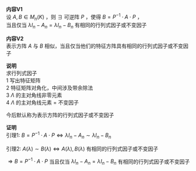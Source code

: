 **内容V1**  
设 $A,B\in M_n(K)$ ，则 $\exists$ 可逆阵 $P$ ，使得 $B=P^{-1}\cdot A\cdot P$ ，  
当且仅当 $\lambda I_n-A_n=\lambda I_n-B_n$ 有相同的行列式因子或不变因子  
  
**内容V2**  
表示方阵 $A$ 与 $B$ 相似，当且仅当他们的特征方阵具有相同的行列式因子或不变因子  
  
**说明**  
求行列式因子  
1 写出特征矩阵  
2 特征矩阵对角化，中间涉及带余除法  
3  $\Lambda$ 的主对角线非零元素  
4  $\Lambda$ 的主对角线元素 $=$ 不变因子  
  
今后默认称为表示方阵的行列式因子或不变因子  
  
**证明**  
引理1:  $B=P^{-1}\cdot A\cdot P\Leftrightarrow  
\lambda I_n-A_n\sim\lambda I_n-B_n$  
  
引理2:  $A(\lambda)\sim B(\lambda)\Leftrightarrow  
A(\lambda), B(\lambda)$ 有相同的行列式因子或不变因子  
  
$\Rightarrow B=P^{-1}\cdot A\cdot P$ 当且仅当 $\lambda I_n-A_n=\lambda I_n-B_n$ 有相同的行列式因子或不变因子  
